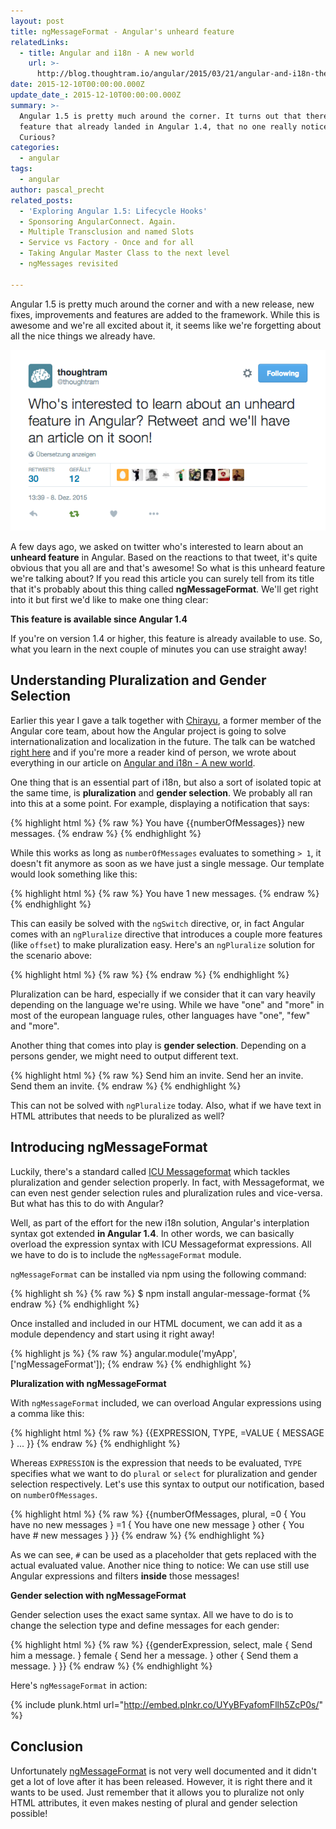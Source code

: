 ```yaml
---
layout: post
title: ngMessageFormat - Angular's unheard feature
relatedLinks:
  - title: Angular and i18n - A new world
    url: >-
      http://blog.thoughtram.io/angular/2015/03/21/angular-and-i18n-the-new-world.html
date: 2015-12-10T00:00:00.000Z
update_date_: 2015-12-10T00:00:00.000Z
summary: >-
  Angular 1.5 is pretty much around the corner. It turns out that there's a
  feature that already landed in Angular 1.4, that no one really noticed.
  Curious?
categories:
  - angular
tags:
  - angular
author: pascal_precht
related_posts:
  - 'Exploring Angular 1.5: Lifecycle Hooks'
  - Sponsoring AngularConnect. Again.
  - Multiple Transclusion and named Slots
  - Service vs Factory - Once and for all
  - Taking Angular Master Class to the next level
  - ngMessages revisited

---
```


Angular 1.5 is pretty much around the corner and with a new release, new fixes, improvements and features are added to the framework. While this is awesome and we're all excited about it, it seems like we're forgetting about all the nice things we already have.


<img src="/images/tweet.png" alt="Tweet by thoughtram">

A few days ago, we asked on twitter who's interested to learn about an **unheard feature** in Angular. Based on the reactions to that tweet, it's quite obvious that you all are and that's awesome! So what is this unheard feature we're talking about? If you read this article you can surely tell from its title that it's probably about this thing called **ngMessageFormat**. We'll get right into it but first we'd like to make one thing clear:

**This feature is available since Angular 1.4**

If you're on version 1.4 or higher, this feature is already available to use. So, what you learn in the next couple of minutes you can use straight away!

## Understanding Pluralization and Gender Selection

Earlier this year I gave a talk together with [Chirayu](http://twitter.com/chirayuk), a former member of the Angular core team, about how the Angular project is going to solve internationalization and localization in the future. The talk can be watched [right here](https://www.youtube.com/watch?v=iBBkCA1M-mc) and if you're more a reader kind of person, we wrote about everything in our article on [Angular and i18n - A new world](http://blog.thoughtram.io/angular/2015/03/21/angular-and-i18n-the-new-world.html).

One thing that is an essential part of i18n, but also a sort of isolated topic at the same time, is **pluralization** and **gender selection**. We probably all ran into this at a some point. For example, displaying a notification that says:

{% highlight html %}
{% raw %}
You have {{numberOfMessages}} new messages.
{% endraw %}
{% endhighlight %}

While this works as long as `numberOfMessages` evaluates to something `> 1`, it doesn't fit anymore as soon as we have just a single message. Our template would look something like this:

{% highlight html %}
{% raw %}
You have 1 new messages.
{% endraw %}
{% endhighlight %}

This can easily be solved with the `ngSwitch` directive, or, in fact Angular comes with an `ngPluralize` directive that introduces a couple more features (like `offset`) to make pluralization easy. Here's an `ngPluralize` solution for the scenario above:

{% highlight html %}
{% raw %}
<ng-pluralize count="numberOfMessages"
              when="{'1': 'You have one new message.',
                     'other': 'You have {} new messages.'}">
</ng-pluralize>
{% endraw %}
{% endhighlight %}

Pluralization can be hard, especially if we consider that it can vary heavily depending on the language we're using. While we have "one" and "more" in most of the european language rules, other languages have "one", "few" and "more".

Another thing that comes into play is **gender selection**. Depending on a persons gender, we might need to output different text.

{% highlight html %}
{% raw %}
Send him an invite.
Send her an invite.
Send them an invite.
{% endraw %}
{% endhighlight %}

This can not be solved with `ngPluralize` today. Also, what if we have text in HTML attributes that needs to be pluralized as well?

## Introducing ngMessageFormat

Luckily, there's a standard called [ICU Messageformat](http://userguide.icu-project.org/formatparse/messages) which tackles pluralization and gender selection properly. In fact, with Messageformat, we can even nest gender selection rules and pluralization rules and vice-versa. But what has this to do with Angular?

Well, as part of the effort for the new i18n solution, Angular's interplation syntax got extended **in Angular 1.4**. In other words, we can basically overload the expression syntax with ICU Messageformat expressions. All we have to do is to include the `ngMessageFormat` module.

`ngMessageFormat` can be installed via npm using the following command:

{% highlight sh %}
{% raw %}
$ npm install angular-message-format
{% endraw %}
{% endhighlight %}

Once installed and included in our HTML document, we can add it as a module dependency and start using it right away! 

{% highlight js %}
{% raw %}
angular.module('myApp', ['ngMessageFormat']);
{% endraw %}
{% endhighlight %}

**Pluralization with ngMessageFormat**

With `ngMessageFormat` included, we can overload Angular expressions using a comma like this:

{% highlight html %}
{% raw %}
{{EXPRESSION, TYPE,
     =VALUE { MESSAGE }
     ...
}}
{% endraw %}
{% endhighlight %}

Whereas `EXPRESSION` is the expression that needs to be evaluated, `TYPE` specifies what we want to do `plural` or `select` for pluralization and gender selection respectively. Let's use this syntax to output our notification, based on `numberOfMessages`.

{% highlight html %}
{% raw %}
{{numberOfMessages, plural,
    =0 { You have no new messages }
    =1 { You have one new message }
    other { You have # new messages }
}}
{% endraw %}
{% endhighlight %}

As we can see, `#` can be used as a placeholder that gets replaced with the actual evaluated value. Another nice thing to notice: We can use still use Angular expressions and filters **inside** those messages!

**Gender selection with ngMessageFormat**

Gender selection uses the exact same syntax. All we have to do is to change the selection type and define messages for each gender:

{% highlight html %}
{% raw %}
{{genderExpression, select,
    male { Send him a message. }
    female { Send her a message. }
    other { Send them a message. }
}}
{% endraw %}
{% endhighlight %}

Here's `ngMessageFormat` in action:

{% include plunk.html url="http://embed.plnkr.co/UYyBFyafomFllh5ZcP0s/" %}

## Conclusion

Unfortunately [ngMessageFormat](https://docs.angularjs.org/api/ngMessageFormat) is not very well documented and it didn't get a lot of love after it has been released. However, it is right there and it wants to be used. Just remember that it allows you to pluralize not only HTML attributes, it even makes nesting of plural and gender selection possible!

